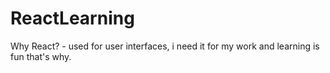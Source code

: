 # ReactLearning
Why React? - used for user interfaces, i need it for my work and learning is fun that's why. 
